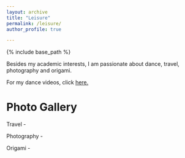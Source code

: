 ```yaml
---
layout: archive
title: "Leisure"
permalink: /leisure/
author_profile: true

---
```


{% include base_path %}

Besides my academic interests, I am passionate about dance, travel, photography and origami.

For my dance videos, click [here.](https://www.youtube.com/playlist?list=PLcnIS_QQxbfi6pMZFp8i_mGnmUf6J8elc)

Photo Gallery
===============

Travel - 

Photography - 

Origami - 


